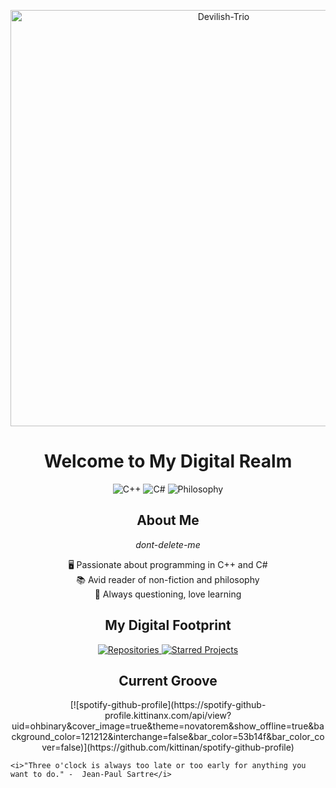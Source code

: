 <p align="center">
    <a href="https://github.com/Devilish-Trio">
        <img title="Devilish-Trio" src="https://media.tenor.com/teW802Rf-rIAAAAC/lain-serial-experiments-lain.gif" width="666"/>
    </a>
</p>

<h1 align="center">Welcome to My Digital Realm</h1>

<p align="center">
    <img src="https://img.shields.io/badge/C%2B%2B-00599C?style=for-the-badge&logo=c%2B%2B&logoColor=white" alt="C++">
    <img src="https://img.shields.io/badge/C%23-239120?style=for-the-badge&logo=c-sharp&logoColor=white" alt="C#">
    <img src="https://img.shields.io/badge/Philosophy-8B4513?style=for-the-badge&logo=bookstack&logoColor=white" alt="Philosophy">
</p>

<h2 align="center">About Me</h2>

<p align="center"> 
    <i>dont-delete-me</i>
</p>

<p align="center">
    🖥️ Passionate about programming in C++ and C#<br>
    📚 Avid reader of non-fiction and philosophy<br>
    🤔 Always questioning, love learning
</p>

<h2 align="center">My Digital Footprint</h2>

<p align="center">
    <a href="https://github.com/Devilish-Trio?tab=repositories">
        <img src="https://img.shields.io/badge/Repositories-181717?style=for-the-badge&logo=github&logoColor=white" alt="Repositories">
    </a>
    <a href="https://github.com/Devilish-Trio?tab=stars">
        <img src="https://img.shields.io/badge/Starred%20Projects-FFD700?style=for-the-badge&logo=github&logoColor=black" alt="Starred Projects">
    </a>
</p>

<h2 align="center">Current Groove</h2>

<p align="center">
[![spotify-github-profile](https://spotify-github-profile.kittinanx.com/api/view?uid=ohbinary&cover_image=true&theme=novatorem&show_offline=true&background_color=121212&interchange=false&bar_color=53b14f&bar_color_cover=false)](https://github.com/kittinan/spotify-github-profile)


    <i>"Three o'clock is always too late or too early for anything you want to do." -  Jean-Paul Sartre</i>
</p>
